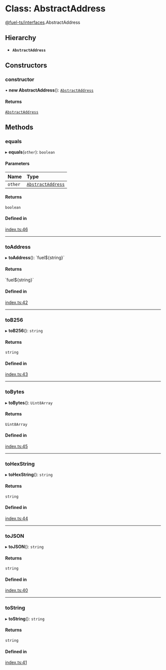# Class: AbstractAddress

[@fuel-ts/interfaces](/api/Interfaces/index.md).AbstractAddress

## Hierarchy

- **`AbstractAddress`**

## Constructors

### constructor

• **new AbstractAddress**(): [`AbstractAddress`](/api/Interfaces/AbstractAddress.md)

#### Returns

[`AbstractAddress`](/api/Interfaces/AbstractAddress.md)

## Methods

### equals

▸ **equals**(`other`): `boolean`

#### Parameters

| Name | Type |
| :------ | :------ |
| `other` | [`AbstractAddress`](/api/Interfaces/AbstractAddress.md) |

#### Returns

`boolean`

#### Defined in

[index.ts:46](https://github.com/FuelLabs/fuels-ts/blob/7a966d34/packag/api/src/index.ts#L46)

___

### toAddress

▸ **toAddress**(): \`fuel${string}\`

#### Returns

\`fuel${string}\`

#### Defined in

[index.ts:42](https://github.com/FuelLabs/fuels-ts/blob/7a966d34/packag/api/src/index.ts#L42)

___

### toB256

▸ **toB256**(): `string`

#### Returns

`string`

#### Defined in

[index.ts:43](https://github.com/FuelLabs/fuels-ts/blob/7a966d34/packag/api/src/index.ts#L43)

___

### toBytes

▸ **toBytes**(): `Uint8Array`

#### Returns

`Uint8Array`

#### Defined in

[index.ts:45](https://github.com/FuelLabs/fuels-ts/blob/7a966d34/packag/api/src/index.ts#L45)

___

### toHexString

▸ **toHexString**(): `string`

#### Returns

`string`

#### Defined in

[index.ts:44](https://github.com/FuelLabs/fuels-ts/blob/7a966d34/packag/api/src/index.ts#L44)

___

### toJSON

▸ **toJSON**(): `string`

#### Returns

`string`

#### Defined in

[index.ts:40](https://github.com/FuelLabs/fuels-ts/blob/7a966d34/packag/api/src/index.ts#L40)

___

### toString

▸ **toString**(): `string`

#### Returns

`string`

#### Defined in

[index.ts:41](https://github.com/FuelLabs/fuels-ts/blob/7a966d34/packag/api/src/index.ts#L41)
